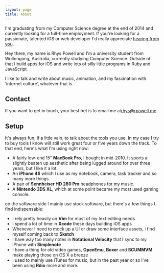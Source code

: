 ```yaml
---
layout: page
title: About
---
```

<p class="message">
  I'm graduating from my Computer Science degree at the end of 2014 and currently looking for a full-time employment. If you're looking for a passionate, talented iOS or web developer I'd really appreciate <a href="/contact">hearing from you</a>.
</p>

Hey there, my name is Rhys Powell and I'm a university student from Wollongong, Australia, currently studying Computer Science. Outside of that I build apps for iOS and write lots of silly little programs in Ruby and JavaScript.

I like to talk and write about music, animation, and my fascination with ‘internet culture’, whatever that is.

## Contact

If you want to get in touch, your best bet is to email me at[rhys@rpowell.me](mailto:rhys@rpowell.me).

## Setup

It's always fun, if a little vain, to talk about the tools you use. In my case I try to buy tools I know will still work great four or five years down the track. To that end, here's what I'm using right now:

* A fairly low-end 15" **MacBook Pro**, I bought in mid-2010. It sports a slightly beaten up aesthetic after being lugged around for over three years, but I like it a lot.
* An **iPhone 4S** which I use as my notebook, camera, task tracker and so many more things.
* A pair of **Sennheiser HD 280 Pro** headphones for my music.
* A **Nintendo 3DS XL**, which at some point became my most used gaming console.

on the software side I mainly use stock software, but there's a few things I find indispensable:

* I rely pretty heavily on **Vim** for most of my text editing needs
* I spend a lot of time in **Xcode** these days building iOS apps
* Whenever I need to mock up a UI or draw some interface assets, I find myself coming back to **Sketch**
* I have way too many notes in **Notational Velocity** that I sync to my iPhone with **Simplenote**
* I have a thing for old video games, **OpenEmu**, **Boxer** and **SCUMMVM** make playing those on OS X a breeze
* I used to mainly use iTunes for music, but in the past year or so I've been using **Rdio** more and more.
